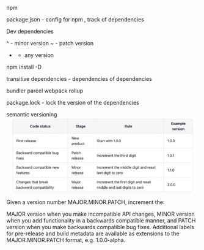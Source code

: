 


npm 

package.json - config for npm , track of dependencies

Dev dependencies 


^ - minor version
~ - patch version
* - any version


npm install -D 

transitive dependencies - dependencies of dependencies


bundler 
parcel
webpack 
rollup 


package.lock - lock the version of the dependencies


semantic versioning
![semantic versioning](image.png)


Given a version number MAJOR.MINOR.PATCH, increment the:

MAJOR version when you make incompatible API changes,
MINOR version when you add functionality in a backwards compatible manner, and
PATCH version when you make backwards compatible bug fixes.
Additional labels for pre-release and build metadata are available as extensions to the MAJOR.MINOR.PATCH format, e.g. 1.0.0-alpha.

